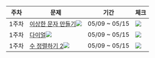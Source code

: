 |주차|문제|기간|체크|
|--|---|---|---|
|1주차|[이상한 문자 만들기](https://programmers.co.kr/learn/courses/30/lessons/12930)<img src="https://img.shields.io/badge/Lv.1-4caf50?"/></a> |05/09 ~ 05/15|<img src="https://img.shields.io/badge/완료-50bcdf?"/></a>
|1주차|[다이얼](https://www.acmicpc.net/problem/5622)<img src="https://img.shields.io/badge/B2-ad5600?"/></a></a>|05/09 ~ 05/15|<img src="https://img.shields.io/badge/완료-50bcdf??"/></a>
|1주차|[수 정렬하기 2](https://www.acmicpc.net/problem/2751)<img src="https://img.shields.io/badge/S2-435f7a?"/></a>|05/09 ~ 05/15|<img src="https://img.shields.io/badge/완료-50bcdf?"/></a>